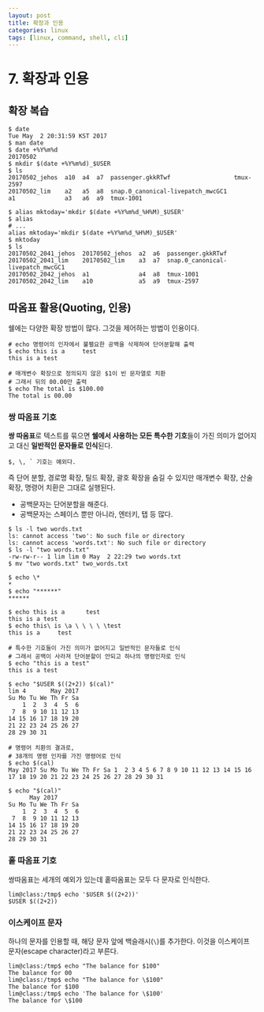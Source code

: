 ```yaml
---
layout: post
title: 확장과 인용
categories: linux
tags: [linux, command, shell, cli]
---
```


# 7. 확장과 인용

## 확장 복습

```shell
$ date
Tue May  2 20:31:59 KST 2017
$ man date
$ date +%Y%m%d
20170502
$ mkdir $(date +%Y%m%d)_$USER
$ ls
20170502_jehos  a10  a4  a7  passenger.gkkRTwf                  tmux-2597
20170502_lim    a2   a5  a8  snap.0_canonical-livepatch_mwcGC1
a1              a3   a6  a9  tmux-1001

$ alias mktoday='mkdir $(date +%Y%m%d_%H%M)_$USER'
$ alias
# ...
alias mktoday='mkdir $(date +%Y%m%d_%H%M)_$USER'
$ mktoday
$ ls
20170502_2041_jehos  20170502_jehos  a2  a6  passenger.gkkRTwf
20170502_2041_lim    20170502_lim    a3  a7  snap.0_canonical-livepatch_mwcGC1
20170502_2042_jehos  a1              a4  a8  tmux-1001
20170502_2042_lim    a10             a5  a9  tmux-2597
```



## 따옴표 활용(Quoting, 인용)

쉘에는 다양한 확장 방법이 많다. 그것을 제어하는 방법이 인용이다.

```shell
# echo 명령어의 인자에서 불펼요한 공백을 삭제하여 단어분할해 출력
$ echo this is a     test
this is a test

# 매개변수 확장으로 정의되지 않은 $1이 빈 문자열로 치환
# 그래서 뒤의 00.00만 출력
$ echo The total is $100.00
The total is 00.00
```

### 쌍 따옴표 기호

**쌍 따옴표**로 텍스트를 묶으면 **쉘에서 사용하는 모든 특수한 기호**들이 가진 의미가 없어지고 대신 **일반적인 문자들로 인식**된다. 

```
$, \, ` 기호는 예외다.
```

즉 단어 분할, 경로명 확장, 틸드 확장, 괄호 확장을 숨길 수 있지만 매개변수 확장, 산술확장, 명령어 치환은 그대로 실행된다.

- 공백문자는 단어분할을 해준다.
- 공백문자는 스페이스 뿐만 아니라, 엔터키, 탭 등 많다.

```shell
$ ls -l two words.txt
ls: cannot access 'two': No such file or directory
ls: cannot access 'words.txt': No such file or directory
$ ls -l "two words.txt"
-rw-rw-r-- 1 lim lim 0 May  2 22:29 two words.txt
$ mv "two words.txt" two_words.txt
```



```shell
$ echo \*
*
$ echo "******"
******

$ echo this is a      test
this is a test
$ echo this\ is \a \ \ \ \ \test
this is a     test

# 특수한 기호들이 가진 의미가 없어지고 일반적인 문자들로 인식
# 그래서 공백이 사라져 단어분할이 안되고 하나의 명령인자로 인식
$ echo "this is a test"
this is a test

$ echo "$USER $((2+2)) $(cal)"
lim 4       May 2017
Su Mo Tu We Th Fr Sa
    1  2  3  4  5  6
 7  8  9 10 11 12 13
14 15 16 17 18 19 20
21 22 23 24 25 26 27
28 29 30 31

# 명령어 치환의 결과로, 
# 38개의 명령 인자를 가진 명령어로 인식
$ echo $(cal)
May 2017 Su Mo Tu We Th Fr Sa 1  2 3 4 5 6 7 8 9 10 11 12 13 14 15 16 17 18 19 20 21 22 23 24 25 26 27 28 29 30 31

$ echo "$(cal)"
      May 2017
Su Mo Tu We Th Fr Sa
    1  2  3  4  5  6
 7  8  9 10 11 12 13
14 15 16 17 18 19 20
21 22 23 24 25 26 27
28 29 30 31
```



### 홑 따옴표 기호

쌍따옴표는 세개의 예외가 있는데 홑따옴표는 모두 다 문자로 인식한다.

```shell
lim@class:/tmp$ echo '$USER $((2+2))'
$USER $((2+2))
```



### 이스케이프 문자

하나의 문자를 인용할 때, 해당 문자 앞에 백슬래시(`\`)를 추가한다. 이것을 이스케이프 문자(escape character)라고 부른다.

```shell
lim@class:/tmp$ echo "The balance for $100"
The balance for 00
lim@class:/tmp$ echo "The balance for \$100"
The balance for $100
lim@class:/tmp$ echo 'The balance for \$100'
The balance for \$100
```

